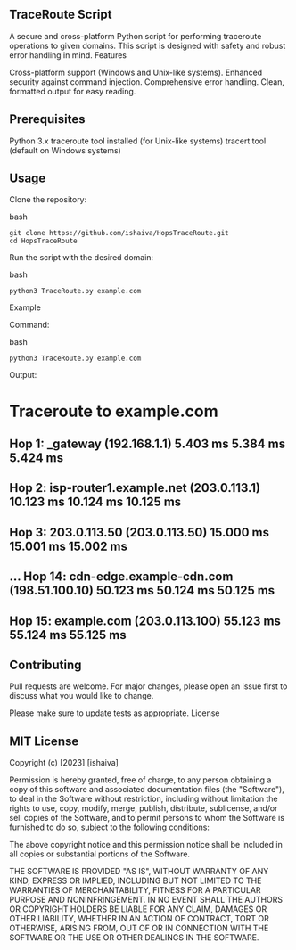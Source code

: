 ## TraceRoute Script

A secure and cross-platform Python script for performing traceroute operations to given domains. This script is designed with safety and robust error handling in mind.
Features

Cross-platform support (Windows and Unix-like systems).
Enhanced security against command injection.
Comprehensive error handling.
Clean, formatted output for easy reading.

## Prerequisites

Python 3.x
traceroute tool installed (for Unix-like systems)
tracert tool (default on Windows systems)

## Usage

Clone the repository:

bash

    git clone https://github.com/ishaiva/HopsTraceRoute.git
    cd HopsTraceRoute

Run the script with the desired domain:

bash

    python3 TraceRoute.py example.com

Example

Command:

bash

    python3 TraceRoute.py example.com

Output:

Traceroute to example.com
========================================
Hop 1: _gateway (192.168.1.1) 5.403 ms 5.384 ms 5.424 ms
----------------------------------------
Hop 2: isp-router1.example.net (203.0.113.1) 10.123 ms 10.124 ms 10.125 ms
----------------------------------------
Hop 3: 203.0.113.50 (203.0.113.50) 15.000 ms 15.001 ms 15.002 ms
----------------------------------------
...
Hop 14: cdn-edge.example-cdn.com (198.51.100.10) 50.123 ms 50.124 ms 50.125 ms
----------------------------------------
Hop 15: example.com (203.0.113.100) 55.123 ms 55.124 ms 55.125 ms
----------------------------------------

## Contributing

Pull requests are welcome. For major changes, please open an issue first to discuss what you would like to change.

Please make sure to update tests as appropriate.
License

## MIT License

Copyright (c) [2023] [ishaiva]

Permission is hereby granted, free of charge, to any person obtaining a copy
of this software and associated documentation files (the "Software"), to deal
in the Software without restriction, including without limitation the rights
to use, copy, modify, merge, publish, distribute, sublicense, and/or sell
copies of the Software, and to permit persons to whom the Software is
furnished to do so, subject to the following conditions:

The above copyright notice and this permission notice shall be included in all
copies or substantial portions of the Software.

THE SOFTWARE IS PROVIDED "AS IS", WITHOUT WARRANTY OF ANY KIND, EXPRESS OR
IMPLIED, INCLUDING BUT NOT LIMITED TO THE WARRANTIES OF MERCHANTABILITY,
FITNESS FOR A PARTICULAR PURPOSE AND NONINFRINGEMENT. IN NO EVENT SHALL THE
AUTHORS OR COPYRIGHT HOLDERS BE LIABLE FOR ANY CLAIM, DAMAGES OR OTHER
LIABILITY, WHETHER IN AN ACTION OF CONTRACT, TORT OR OTHERWISE, ARISING FROM,
OUT OF OR IN CONNECTION WITH THE SOFTWARE OR THE USE OR OTHER DEALINGS IN THE
SOFTWARE.
